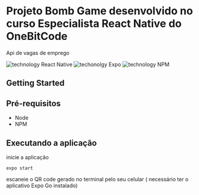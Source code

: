 # Projeto Bomb Game desenvolvido no curso Especialista React Native do OneBitCode

Api de vagas de emprego

![technology React Native](https://img.shields.io/badge/techonolgy-React_Native-blue)
![techonolgy Expo](https://img.shields.io/badge/techonolgy-Expo-blueviolet)
![technology NPM](https://img.shields.io/badge/techonolgy-NPM-red)

## Getting Started

## Pré-requisitos

- Node
- NPM

## Executando a aplicação

inicie a aplicação

```
expo start
```

escaneie o QR code gerado no terminal pelo seu celular ( necessário ter o aplicativo Expo Go instalado)